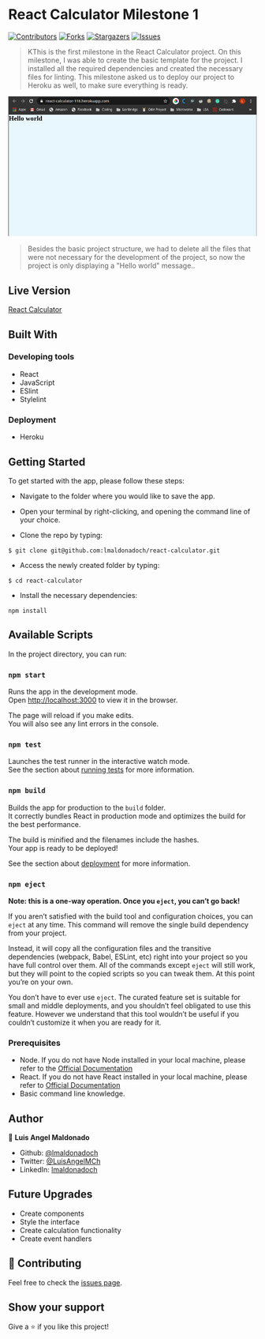 # React Calculator Milestone 1

[![Contributors][contributors-shield]][contributors-url]
[![Forks][forks-shield]][forks-url]
[![Stargazers][stars-shield]][stars-url]
[![Issues][issues-shield]][issues-url]

> KThis is the first milestone in the React Calculator project. On this milestone, I was able to create the basic template for the project. I installed all the required dependencies and created the necessary files for linting. This milestone asked us to deploy our project to Heroku as well, to make sure everything is ready.

![screenshot1](./src/assets/screenshot01.png)

> Besides the basic project structure, we had to delete all the files that were not necessary for the development of the project, so now the project is only displaying a "Hello world" message..

## Live Version

[React Calculator](https://react-calculator-116.herokuapp.com/)

## Built With

### Developing tools

- React
- JavaScript
- ESlint
- Stylelint

### Deployment

- Heroku

## Getting Started

To get started with the app, please follow these steps:

- Navigate to the folder where you would like to save the app.

- Open your terminal by right-clicking, and opening the command line of your choice.

- Clone the repo by typing:

```
$ git clone git@github.com:lmaldonadoch/react-calculator.git
```

- Access the newly created folder by typing:

```
$ cd react-calculator
```

- Install the necessary dependencies:

```
npm install
```

## Available Scripts

In the project directory, you can run:

### `npm start`

Runs the app in the development mode.<br />
Open [http://localhost:3000](http://localhost:3000) to view it in the browser.

The page will reload if you make edits.<br />
You will also see any lint errors in the console.

### `npm test`

Launches the test runner in the interactive watch mode.<br />
See the section about [running tests](https://facebook.github.io/create-react-app/docs/running-tests) for more information.

### `npm build`

Builds the app for production to the `build` folder.<br />
It correctly bundles React in production mode and optimizes the build for the best performance.

The build is minified and the filenames include the hashes.<br />
Your app is ready to be deployed!

See the section about [deployment](https://facebook.github.io/create-react-app/docs/deployment) for more information.

### `npm eject`

**Note: this is a one-way operation. Once you `eject`, you can’t go back!**

If you aren’t satisfied with the build tool and configuration choices, you can `eject` at any time. This command will remove the single build dependency from your project.

Instead, it will copy all the configuration files and the transitive dependencies (webpack, Babel, ESLint, etc) right into your project so you have full control over them. All of the commands except `eject` will still work, but they will point to the copied scripts so you can tweak them. At this point you’re on your own.

You don’t have to ever use `eject`. The curated feature set is suitable for small and middle deployments, and you shouldn’t feel obligated to use this feature. However we understand that this tool wouldn’t be useful if you couldn’t customize it when you are ready for it.

### Prerequisites

- Node. If you do not have Node installed in your local machine, please refer to the [Official Documentation](https://nodejs.org/en/download/)
- React. If you do not have React installed in your local machine, please refer to [Official Documentation](https://reactjs.org/)
- Basic command line knowledge.

## Author

👤 **Luis Angel Maldonado**

- Github: [@lmaldonadoch](https://github.com/lmaldonadoch)
- Twitter: [@LuisAngelMCh](https://twitter.com/LuisAngelMCh)
- LinkedIn: [lmaldonadoch](https://www.linkedin.com/in/lmaldonadoch)

## Future Upgrades

- Create components
- Style the interface
- Create calculation functionality
- Create event handlers

## 🤝 Contributing

Feel free to check the [issues page](https://github.com/lmaldonadoch/react-calculator/issues).

## Show your support

Give a ⭐️ if you like this project!

<!-- MARKDOWN LINKS & IMAGES -->

[contributors-shield]: https://img.shields.io/github/contributors/lmaldonadoch/react-calculator.svg?style=flat-square
[contributors-url]: https://github.com/lmaldonadoch/react-calculator/graphs/contributors
[forks-shield]: https://img.shields.io/github/forks/lmaldonadoch/react-calculator.svg?style=flat-square
[forks-url]: https://github.com/lmaldonadoch/react-calculator/network/members
[stars-shield]: https://img.shields.io/github/stars/lmaldonadoch/react-calculator.svg?style=flat-square
[stars-url]: https://github.com/lmaldonadoch/react-calculator/stargazers
[issues-shield]: https://img.shields.io/github/issues/lmaldonadoch/react-calculator.svg?style=flat-square
[issues-url]: https://github.com/lmaldonadoch/react-calculator/issues
